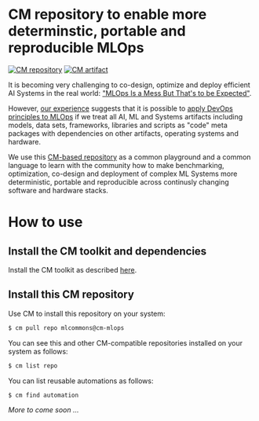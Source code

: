 # CM repository to enable more determinstic, portable and reproducible MLOps

[![CM repository](https://img.shields.io/badge/Collective%20Mind-compatible-blue)](https://github.com/mlcommons/ck/tree/master/cm)
[![CM artifact](https://img.shields.io/badge/Artifact-automated%20and%20reusable-blue)](https://github.com/mlcommons/ck/tree/master/cm)


It is becoming very challenging to co-design, optimize and deploy efficient AI Systems in the real world:
["MLOps Is a Mess But That's to be Expected"](https://www.mihaileric.com/posts/mlops-is-a-mess).

However, [our experience](https://doi.org/10.5281/zenodo.6475385) 
suggests that it is possible to [apply DevOps principles to MLOps](https://www.datanami.com/2022/03/30/birds-arent-real-and-neither-is-mlops/)
if we treat all AI, ML and Systems artifacts including models, data sets, frameworks, libraries and scripts as "code" meta packages 
with dependencies on other artifacts, operating systems and hardware.

We use this [CM-based repository](https://github.com/mlcommons/cm-mlops) 
as a common playground and a common language to learn with the community
how to make benchmarking, optimization, co-design and deployment
of complex ML Systems more deterministic, portable and reproducible 
across continusly changing software and hardware stacks.


# How to use

## Install the CM toolkit and dependencies

Install the CM toolkit as described [here](https://github.com/mlcommons/ck/blob/master/cm/docs/installation.md).

## Install this CM repository

Use CM to install this repository on your system:

```bash
$ cm pull repo mlcommons@cm-mlops
```

You can see this and other CM-compatible repositories installed on your system as follows:
```bash
$ cm list repo
```

You can list reusable automations as follows:
```bash
$ cm find automation
```


*More to come soon ...*

